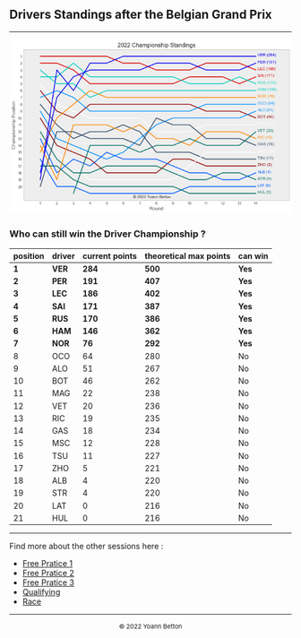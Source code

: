 ## Drivers Standings after the Belgian Grand Prix

---

<img src="/output/2022-08-28_Belgian_Grand_Prix/drivers_standings_championship_white.png?raw=true"/>

### Who can still win the Driver Championship ?

| position | driver | current points | theoretical max points | can win |
| -------- | ------ | -------------- | ---------------------- | ------- |
| **1**        | **VER**    | **284**            | **500**                    | **Yes**     |
| **2**        | **PER**    | **191**            | **407**                    | **Yes**     |
| **3**        | **LEC**    | **186**            | **402**                    | **Yes**     |
| **4**        | **SAI**    | **171**            | **387**                    | **Yes**     |
| **5**        | **RUS**    | **170**            | **386**                    | **Yes**     |
| **6**        | **HAM**    | **146**            | **362**                    | **Yes**     |
| **7**        | **NOR**    | **76**             | **292**                    | **Yes**     |
| 8        | OCO    | 64             | 280                    | No      |
| 9        | ALO    | 51             | 267                    | No      |
| 10       | BOT    | 46             | 262                    | No      |
| 11       | MAG    | 22             | 238                    | No      |
| 12       | VET    | 20             | 236                    | No      |
| 13       | RIC    | 19             | 235                    | No      |
| 14       | GAS    | 18             | 234                    | No      |
| 15       | MSC    | 12             | 228                    | No      |
| 16       | TSU    | 11             | 227                    | No      |
| 17       | ZHO    | 5              | 221                    | No      |
| 18       | ALB    | 4              | 220                    | No      |
| 19       | STR    | 4              | 220                    | No      |
| 20       | LAT    | 0              | 216                    | No      |
| 21       | HUL    | 0              | 216                    | No      |

--- 

Find more about the other sessions here :
  - [Free Pratice 1](/page/FP1/2022-08-28_Belgian_Grand_Prix)  
  - [Free Pratice 2](/page/FP2/2022-08-28_Belgian_Grand_Prix) 
  - [Free Pratice 3](/page/FP3/2022-08-28_Belgian_Grand_Prix)
  - [Qualifying](/page/Qualifying/2022-08-28_Belgian_Grand_Prix) 
  - [Race](/page/Race/2022-08-28_Belgian_Grand_Prix)

---

<div style="text-align: center">
  <p style="font-size:11px">&copy; 2022 Yoann Betton</p>
</div>

<!-- ---

<p style="font-size:11px">Page generated from <a href="https://github.com/yoannbtn/yoannbtn.github.io">github.com/yoannbtn</a>.</p> -->